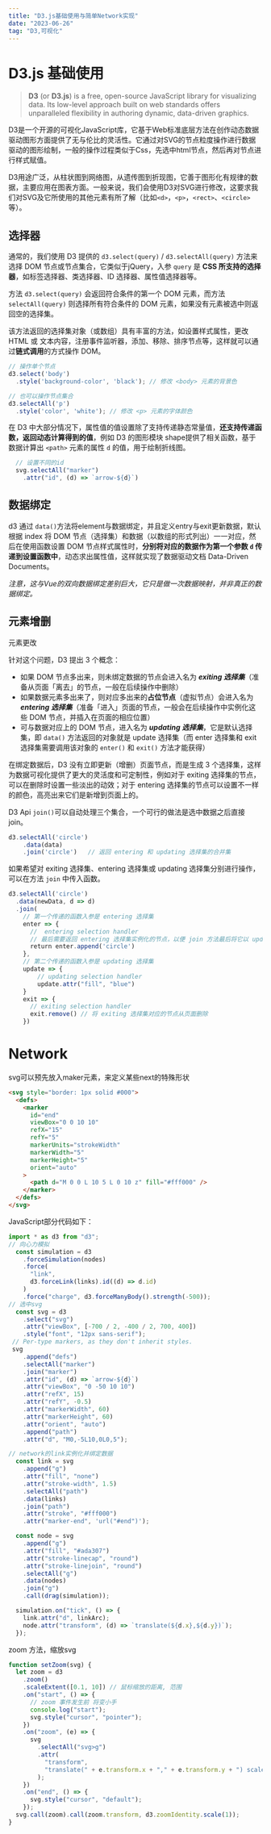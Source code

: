 ```yaml
---
title: "D3.js基础使用与简单Network实现"
date: "2023-06-26"
tag: "D3,可视化"
---
```


# D3.js 基础使用

> **D3** (or **D3.js**) is a free, open-source JavaScript library for visualizing data. Its low-level approach built on web standards offers unparalleled flexibility in authoring dynamic, data-driven graphics.

D3是一个开源的可视化JavaScript库，它基于Web标准底层方法在创作动态数据驱动图形方面提供了无与伦比的灵活性。它通过对SVG的节点粒度操作进行数据驱动的图形绘制，一般的操作过程类似于Css，先选中html节点，然后再对节点进行样式赋值。

D3用途广泛，从柱状图到网络图，从遗传图到折现图，它善于图形化有规律的数据，主要应用在图表方面。一般来说，我们会使用D3对SVG进行修改，这要求我们对SVG及它所使用的其他元素有所了解（比如`<d>`，`<p>`，`<rect>`、`<circle>`等）。

## 选择器

通常的，我们使用 D3 提供的 `d3.select(query)` / `d3.selectAll(query)` 方法来选择 DOM 节点或节点集合，它类似于jQuery，入参 `query` 是 **CSS 所支持的选择器**，如标签选择器、类选择器、ID 选择器、属性值选择器等。

方法 `d3.select(query)` 会返回符合条件的第一个 DOM 元素，而方法 `selectAll(query)` 则选择所有符合条件的 DOM 元素，如果没有元素被选中则返回空的选择集。

该方法返回的选择集对象（或数组）具有丰富的方法，如设置样式属性，更改 HTML 或 文本内容，注册事件监听器，添加、移除、排序节点等，这样就可以通过**链式调用**的方式操作 DOM。



```javascript
// 操作单个节点
d3.select('body')
  .style('background-color', 'black'); // 修改 <body> 元素的背景色

// 也可以操作节点集合
d3.selectAll('p')
  .style('color', 'white'); // 修改 <p> 元素的字体颜色

```

在 D3 中大部分情况下，属性值的值设置除了支持传递静态常量值，**还支持传递函数，返回动态计算得到的值**，例如 D3 的图形模块 shape提供了相关函数，基于数据计算出 `<path>` 元素的属性 `d` 的值，用于绘制折线图。

```javascript
  // 设置不同的id
  svg.selectAll("marker")
    .attr("id", (d) => `arrow-${d}`)
```

## 数据绑定

d3 通过 `data()`方法将element与数据绑定，并且定义entry与exit更新数据，默认根据 index 将 DOM 节点（选择集）和数据（以数组的形式列出）一一对应，然后在使用函数设置 DOM 节点样式属性时，**分别将对应的数据作为第一个参数 `d` 传递到设置函数中**，动态求出属性值，这样就实现了数据驱动文档 Data-Driven Documents。

*注意，这与Vue的双向数据绑定差别巨大，它只是做一次数据映射，并非真正的数据绑定。*

## 元素增删

元素更改

针对这个问题，D3 提出 3 个概念：

- 如果 DOM 节点多出来，则未绑定数据的节点会进入名为 ***exiting 选择集***（准备从页面「离去」的节点，一般在后续操作中删除）
- 如果数据元素多出来了，则对应多出来的**占位节点**（虚拟节点）会进入名为 ***entering 选择集***（准备「进入」页面的节点，一般会在后续操作中实例化这些 DOM 节点，并插入在页面的相应位置）
- 可与数据对应上的 DOM 节点，进入名为 ***updating 选择集***，它是默认选择集，即 `data()` 方法返回的对象就是 update 选择集（而 enter 选择集和 exit 选择集需要调用该对象的 `enter()` 和 `exit()` 方法才能获得）

在绑定数据后，D3 没有立即更新（增删）页面节点，而是生成 3 个选择集，这样为数据可视化提供了更大的灵活度和可定制性，例如对于 exiting 选择集的节点，可以在删除时设置一些淡出的动效；对于 entering 选择集的节点可以设置不一样的颜色，高亮出来它们是新增到页面上的。

D3 Api `join()`可以自动处理三个集合，一个可行的做法是选中数据之后直接join。

```javascript
d3.selectAll('circle')
    .data(data)
    .join('circle')   // 返回 entering 和 updating 选择集的合并集
```

如果希望对 exiting 选择集、entering 选择集或 updating 选择集分别进行操作，可以在方法 `join` 中传入函数。

```javascript
d3.selectAll('circle')
  .data(newData, d => d)
  .join(
    // 第一个传递的函数入参是 entering 选择集
    enter => {
      //  entering selection handler
      // 最后需要返回 entering 选择集实例化的节点，以便 join 方法最后将它以 updating 选择集进行合并
      return enter.append('circle')
    },
    // 第二个传递的函数入参是 updating 选择集
    update => {
        // updating selection handler
        update.attr("fill", "blue")
    }
    exit => {
      // exiting selection handler
      exit.remove() // 将 exiting 选择集对应的节点从页面删除
    })
```

# Network

svg可以预先放入maker元素，来定义某些next的特殊形状

```html
<svg style="border: 1px solid #000">
  <defs>
    <marker
      id="end"
      viewBox="0 0 10 10"
      refX="15"
      refY="5"
      markerUnits="strokeWidth"
      markerWidth="5"
      markerHeight="5"
      orient="auto"
    >
      <path d="M 0 0 L 10 5 L 0 10 z" fill="#fff000" />
    </marker>
  </defs>
</svg>
```

JavaScript部分代码如下：

```javascript
import * as d3 from "d3";
// 向心力模拟
  const simulation = d3
    .forceSimulation(nodes)
    .force(
      "link",
      d3.forceLink(links).id((d) => d.id)
    )
    .force("charge", d3.forceManyBody().strength(-500));
// 选中svg
  const svg = d3
    .select("svg")
    .attr("viewBox", [-700 / 2, -400 / 2, 700, 400])
    .style("font", "12px sans-serif");
 // Per-type markers, as they don't inherit styles.
 svg
    .append("defs")
    .selectAll("marker")
    .join("marker")
    .attr("id", (d) => `arrow-${d}`)
    .attr("viewBox", "0 -50 10 10")
    .attr("refX", 15)
    .attr("refY", -0.5)
    .attr("markerWidth", 60)
    .attr("markerHeight", 60)
    .attr("orient", "auto")
    .append("path")
    .attr("d", "M0,-5L10,0L0,5");

// network的link实例化并绑定数据
  const link = svg
    .append("g")
    .attr("fill", "none")
    .attr("stroke-width", 1.5)
    .selectAll("path")
    .data(links)
    .join("path")
    .attr("stroke", "#fff000")
    .attr("marker-end", 'url("#end")');

  const node = svg
    .append("g")
    .attr("fill", "#ada307")
    .attr("stroke-linecap", "round")
    .attr("stroke-linejoin", "round")
    .selectAll("g")
    .data(nodes)
    .join("g")
    .call(drag(simulation));

  simulation.on("tick", () => {
    link.attr("d", linkArc);
    node.attr("transform", (d) => `translate(${d.x},${d.y})`);
  });
```

zoom 方法，缩放svg

```javascript
function setZoom(svg) {
  let zoom = d3
    .zoom()
    .scaleExtent([0.1, 10]) // 鼠标缩放的距离, 范围
    .on("start", () => {
      // zoom 事件发生前 将变小手
      console.log("start");
      svg.style("cursor", "pointer");
    })
    .on("zoom", (e) => {
      svg
        .selectAll("svg>g")
        .attr(
          "transform",
          "translate(" + e.transform.x + "," + e.transform.y + ") scale(" + e.transform.k + ")"
        );
    })
    .on("end", () => {
      svg.style("cursor", "default");
    });
  svg.call(zoom).call(zoom.transform, d3.zoomIdentity.scale(1));
}
```
